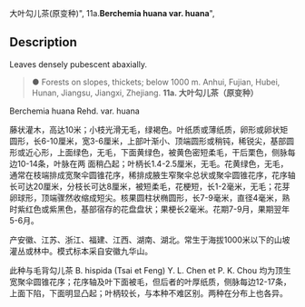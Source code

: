 大叶勾儿茶(原变种)",
11a.**Berchemia huana var. huana**",

## Description
Leaves densely pubescent abaxially.

> ●  Forests on slopes, thickets; below 1000 m. Anhui, Fujian, Hubei, Hunan, Jiangsu, Jiangxi, Zhejiang.
**11a. 大叶勾儿茶（原变种）**

Berchemia huana Rehd. var. huana

藤状灌木，高达10米；小枝光滑无毛，绿褐色。叶纸质或薄纸质，卵形或卵状矩圆形，长6-10厘米，宽3-6厘米，上部叶渐小、顶端圆形或稍钝，稀锐尖，基部圆形或近心形，上面绿色，无毛，下面黄绿色，被黄色密短柔毛，干后栗色，侧脉每边10-14条，叶脉在两 面稍凸起；叶柄长1.4-2.5厘米，无毛。花黄绿色，无毛，通常在枝端排成宽聚伞圆锥花序，稀排成腋生窄聚伞总状或聚伞圆锥花序，花序轴长可达20厘米，分枝长可达8厘米，被短柔毛，花梗短，长1-2毫米，无毛；花芽卵球形，顶端骤然收缩成短尖。核果圆柱状椭圆形，长7-9毫米，直径4毫米，熟时紫红色或紫黑色，基部宿存的花盘盘状；果梗长2毫米。花期7-9月，果期翌年5-6月。

产安徽、江苏、浙江、福建、江西、湖南、湖北。常生于海拔1000米以下的山坡灌丛或林中。模式标本采自安徽九华山。

此种与毛背勾儿茶 B. hispida (Tsai et Feng) Y. L. Chen et P. K. Chou 均为顶生宽聚伞圆锥花序；花序轴及叶下面被毛，但后者的叶厚纸质，侧脉每边12-17条，上面下陷，下面明显凸起；叶柄较长，与本种不难区别。两种在分布上也各异。
